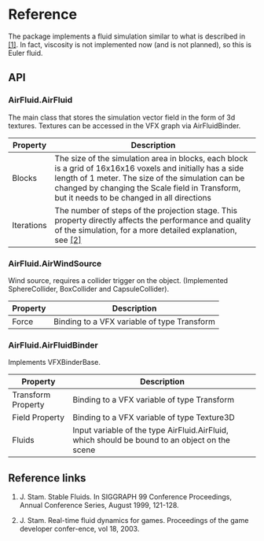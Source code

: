 # Reference

The package implements a fluid simulation similar to what is described in [[1]](#reference-links). In fact, viscosity is not implemented now (and is not planned), so this is Euler fluid.

## API

### AirFluid.AirFluid

The main class that stores the simulation vector field in the form of 3d textures. Textures can be accessed in the VFX graph via AirFluidBinder.

| Property | Description |
|----------|-------------|
| Blocks | The size of the simulation area in blocks, each block is a grid of 16x16x16 voxels and initially has a side length of 1 meter. The size of the simulation can be changed by changing the Scale field in Transform, but it needs to be changed in all directions |
| Iterations | The number of steps of the projection stage. This property directly affects the performance and quality of the simulation, for a more detailed explanation, see [[2]](#reference-links) |

### AirFluid.AirWindSource

Wind source, requires a collider trigger on the object. (Implemented SphereCollider, BoxCollider and CapsuleCollider).

| Property | Description |
|----------|-------------|
| Force | Binding to a VFX variable of type Transform |

### AirFluid.AirFluidBinder

Implements VFXBinderBase.

| Property | Description |
|----------|-------------|
| Transform Property | Binding to a VFX variable of type Transform |
| Field Property     | Binding to a VFX variable of type Texture3D |
| Fluids             | Input variable of the type AirFluid.AirFluid, which should be bound to an object on the scene|

## Reference links

1. J. Stam. Stable Fluids. In SIGGRAPH 99 Conference Proceedings, Annual Conference Series, August 1999, 121-128.

1. J. Stam. Real-time fluid dynamics for games. Proceedings of the game developer confer-ence, vol 18, 2003.

